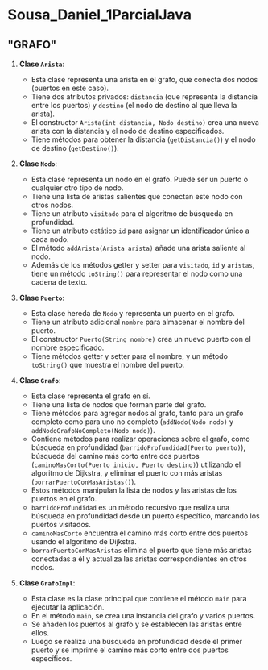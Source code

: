# Sousa_Daniel_1ParcialJava

## **"GRAFO"**

1. **Clase `Arista`**:
   - Esta clase representa una arista en el grafo, que conecta dos nodos (puertos en este caso).
   - Tiene dos atributos privados: `distancia` (que representa la distancia entre los puertos) y `destino` (el nodo de destino al que lleva la arista).
   - El constructor `Arista(int distancia, Nodo destino)` crea una nueva arista con la distancia y el nodo de destino especificados.
   - Tiene métodos para obtener la distancia (`getDistancia()`) y el nodo de destino (`getDestino()`).

2. **Clase `Nodo`**:
   - Esta clase representa un nodo en el grafo. Puede ser un puerto o cualquier otro tipo de nodo.
   - Tiene una lista de aristas salientes que conectan este nodo con otros nodos.
   - Tiene un atributo `visitado` para el algoritmo de búsqueda en profundidad.
   - Tiene un atributo estático `id` para asignar un identificador único a cada nodo.
   - El método `addArista(Arista arista)` añade una arista saliente al nodo.
   - Además de los métodos getter y setter para `visitado`, `id` y `aristas`, tiene un método `toString()` para representar el nodo como una cadena de texto.

3. **Clase `Puerto`**:
   - Esta clase hereda de `Nodo` y representa un puerto en el grafo.
   - Tiene un atributo adicional `nombre` para almacenar el nombre del puerto.
   - El constructor `Puerto(String nombre)` crea un nuevo puerto con el nombre especificado.
   - Tiene métodos getter y setter para el nombre, y un método `toString()` que muestra el nombre del puerto.

4. **Clase `Grafo`**:
   - Esta clase representa el grafo en sí.
   - Tiene una lista de nodos que forman parte del grafo.
   - Tiene métodos para agregar nodos al grafo, tanto para un grafo completo como para uno no completo (`addNodo(Nodo nodo)` y `addNodoGrafoNoCompleto(Nodo nodo)`).
   - Contiene métodos para realizar operaciones sobre el grafo, como búsqueda en profundidad (`barridoProfundidad(Puerto puerto)`), búsqueda del camino más corto entre dos puertos (`caminoMasCorto(Puerto inicio, Puerto destino)`) utilizando el algoritmo de Dijkstra, y eliminar el puerto con más aristas (`borrarPuertoConMasAristas()`).
   - Estos métodos manipulan la lista de nodos y las aristas de los puertos en el grafo.
   - `barridoProfundidad` es un método recursivo que realiza una búsqueda en profundidad desde un puerto específico, marcando los puertos visitados.
   - `caminoMasCorto` encuentra el camino más corto entre dos puertos usando el algoritmo de Dijkstra.
   - `borrarPuertoConMasAristas` elimina el puerto que tiene más aristas conectadas a él y actualiza las aristas correspondientes en otros nodos.

5. **Clase `GrafoImpl`**:
   - Esta clase es la clase principal que contiene el método `main` para ejecutar la aplicación.
   - En el método `main`, se crea una instancia del grafo y varios puertos.
   - Se añaden los puertos al grafo y se establecen las aristas entre ellos.
   - Luego se realiza una búsqueda en profundidad desde el primer puerto y se imprime el camino más corto entre dos puertos específicos.
